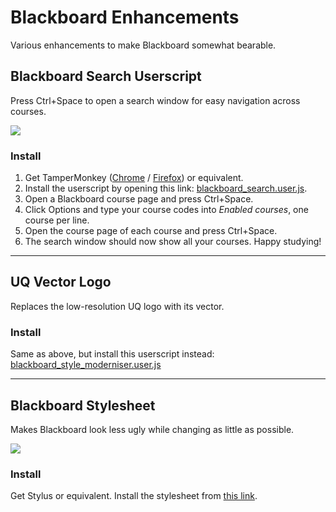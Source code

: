 # Blackboard Enhancements

Various enhancements to make Blackboard somewhat bearable.

## Blackboard Search Userscript
Press Ctrl+Space to open a search window for easy navigation across courses.

![](https://i.imgur.com/FYmdiet.png)

### Install
1. Get TamperMonkey 
([Chrome](https://chrome.google.com/webstore/detail/tampermonkey/dhdgffkkebhmkfjojejmpbldmpobfkfo) 
/ [Firefox](https://addons.mozilla.org/en-US/firefox/addon/tampermonkey/)) or equivalent.
2. Install the userscript by opening this link: [blackboard_search.user.js](https://github.com/KentonLam/Blackboard-Enhancements/raw/master/dist/blackboard_search.user.js).
3. Open a Blackboard course page and press Ctrl+Space.
4. Click Options and type your course codes into _Enabled courses_, one course per line.
5. Open the course page of each course and press Ctrl+Space.
6. The search window should now show all your courses. Happy studying!

-----------------------------------

## UQ Vector Logo
Replaces the low-resolution UQ logo with its vector. 

### Install
Same as above, but install this userscript instead: 
[blackboard_style_moderniser.user.js](https://github.com/KentonLam/Blackboard-Enhancements/raw/master/src/blackboard_style_moderniser.user.js)

-----------------------------------

## Blackboard Stylesheet
Makes Blackboard look less ugly while changing as little as possible.

![](https://i.imgur.com/9ZCtZ5c.png)

### Install
Get Stylus or equivalent. Install the stylesheet from [this link](https://github.com/KentonLam/Blackboard-Enhancements/raw/master/src/blackboard_style.user.css).
